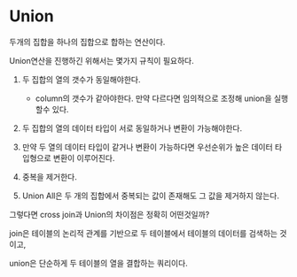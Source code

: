 # Union
두개의 집합을 하나의 집합으로 합하는 연산이다.

Union연산을 진행하긴 위해서는 몇가지 규칙이 필요하다.

1. 두 집합의 열의 갯수가 동일해야한다.
    - column의 갯수가 같아야한다. 만약 다르다면 임의적으로 조정해 union을 실행할수 있다.
    
2. 두 집합의 열의 데이터 타입이 서로 동일하거나 변환이 가능해야한다.

3. 만약 두 열의 데이터 타입이 같거나 변환이 가능하다면 우선순위가 높은 데이터 타입형으로 변환이 이루어진다.

4. 중복을 제거한다.

5. Union All은 두 개의 집합에서 중복되는 값이 존재해도 그 값을 제거하지 않는다.

그렇다면 cross join과 Union의 차이점은 정확히 어떤것일까?

join은 테이블의 논리적 관계를 기반으로 두 테이블에서 테이블의 데이터를 검색하는 것이고,

union은 단순하게 두 테이블의 열을 결합하는 쿼리이다.